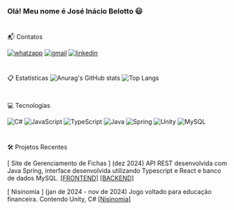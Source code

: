 ### Olá! Meu nome é José Inácio Belotto 😃

#


📬 Contatos

[![whatzapp](https://img.shields.io/badge/WhatsApp-25D366?style=for-the-badge&logo=whatsapp&logoColor=white)](https://api.whatsapp.com/send?phone=5551995060079)
[![gmail](https://img.shields.io/badge/Gmail-D14836?style=for-the-badge&logo=gmail&logoColor=white)](www.jibelotto@gmail.com)
    [![linkedin](https://img.shields.io/badge/LinkedIn-0077B5?style=for-the-badge&logo=linkedin&logoColor=white)](www.linkedin.com/in/joseibelotto)
#
📋 Estatísticas 
![Anurag's GitHub stats](https://github-readme-stats.vercel.app/api?username=joseinaciobelotto&show_icons=true&theme=merko )
![Top Langs](https://github-readme-stats.vercel.app/api/top-langs/?username=joseinaciobelotto&hide=javascript,html&theme=merko)
#
💻 Tecnologias

![C#](https://img.shields.io/badge/C%23-239120?style=for-the-badge&logo=c-sharp&logoColor=marko)
![JavaScript](https://img.shields.io/badge/JavaScript-F7DF1E?style=for-the-badge&logo=javascript&logoColor=black)
![TypeScript](https://img.shields.io/badge/TypeScript-007ACC?style=for-the-badge&logo=typescript&logoColor=white)
![Java](https://img.shields.io/badge/Java-ED8B00?style=for-the-badge&logo=openjdk&logoColor=white)
![Spring](https://img.shields.io/badge/Spring-6DB33F?style=for-the-badge&logo=spring&logoColor=white)
![Unity](https://img.shields.io/badge/Unity-100000?style=for-the-badge&logo=unity&logoColor=white)
![MySQL](https://img.shields.io/badge/MySQL-005C84?style=for-the-badge&logo=mysql&logoColor=white)

#

🛠️ Projetos Recentes

 [ Site de Gerenciamento de Fichas ] 
 (dez 2024)
 API REST desenvolvida com Java Spring, interface
 desenvolvida utilizando Typescript e React e banco de
 dados MySQL.
[[FRONTEND]](https://github.com/joseinaciobelotto/ficha-typescript-react)
[[BACKEND]](https://github.com/joseinaciobelotto/ficha-java-spring)

[ Nisinomia ]
(jan de 2024 - nov de 2024)
 Jogo voltado para educação financeira.
 Contendo Unity, C#
 [[Nisinomia]](https://github.com/joseinaciobelotto/nisinomia_unity_csharp)
